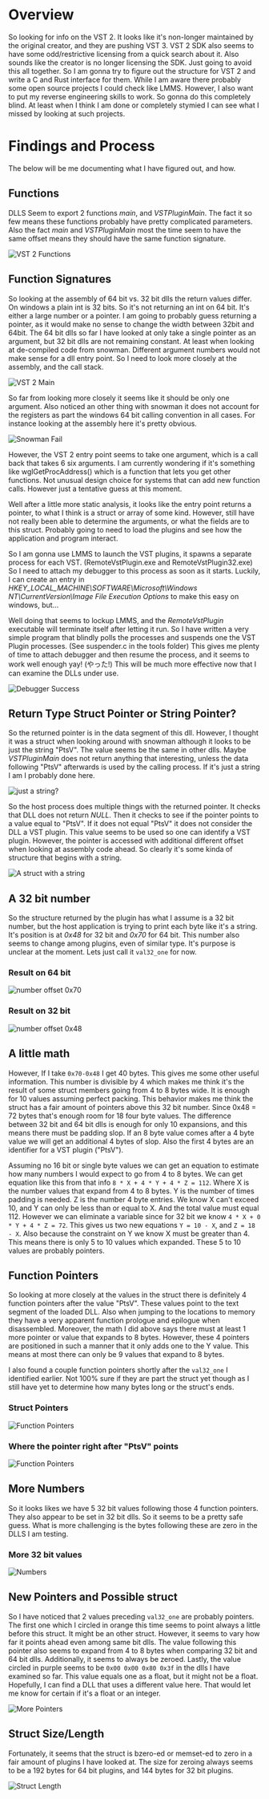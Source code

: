 # Overview
So looking for info on the VST 2. It looks like it's non-longer maintained by the original creator, and they are pushing VST 3. VST 2 SDK also seems to have some odd/restrictive licensing from a quick search about it. Also sounds like the creator is no longer licensing the SDK. Just going to avoid this all together. So I am gonna try to figure out the structure for VST 2 and write a C and Rust interface for them. While I am aware there probably some open source projects I could check like LMMS. However, I also want to put my reverse engineering skills to work. So gonna do this completely blind. At least when I think I am done or completely stymied I can see what I missed by looking at such projects.

# Findings and Process
The below will be me documenting what I have figured out, and how.

## Functions
DLLS Seem to export 2 functions *main*, and *VSTPluginMain*. The fact it so few means these functions probably have pretty complicated parameters. Also the fact *main* and *VSTPluginMain* most the time seem to have the same offset means they should have the same function signature.

![VST 2 Functions](./images/funcs.png)

## Function Signatures
So looking at the assembly of 64 bit vs. 32 bit dlls the return values differ. On windows a plain int is 32 bits. So it's not returning an int on 64 bit. It's either a large number or a pointer. I am going to probably guess returning a pointer, as it would make no sense to change the width between 32bit and 64bit. The 64 bit dlls so far I have looked at only take a single pointer as an argument, but 32 bit dlls are not remaining constant. At least when looking at de-compiled code from snowman. Different argument numbers would not make sense for a dll entry point. So I need to look more closely at the assembly, and the call stack.

![VST 2 Main](./images/funcs2.png)

So far from looking more closely it seems like it should be only one argument. Also noticed an other thing with snowman it does not account for the registers as part the windows 64 bit calling convention in all cases. For instance looking at the assembly here it's pretty obvious.

![Snowman Fail](./images/funcs3.png)

However, the VST 2 entry point seems to take one argument, which is a call back that takes 6 six arguments. I am currently wondering if it's something like wglGetProcAddress() which is a function that lets you get other functions. Not unusual design choice for systems that can add new function calls. However just a tentative guess at this moment.

Well after a little more static analysis, it looks like the entry point returns a pointer, to what I think is a struct or array of some kind. However, still have not really been able to determine the arguments, or what the fields are to this struct. Probably going to need to load the plugins and see how the application and program interact.

So I am gonna use LMMS to launch the VST plugins, it spawns a separate process for each VST. (RemoteVstPlugin.exe and RemoteVstPlugin32.exe) So I need to attach my debugger to this process as soon as it starts. Luckily, I can create an entry in *HKEY_LOCAL_MACHINE\SOFTWARE\Microsoft\Windows NT\CurrentVersion\Image File Execution Options* to make this easy on windows, but...

Well doing that seems to lockup LMMS, and the *RemoteVstPlugin* executable will terminate itself after letting it run. So I have written a very simple program that blindly polls the processes and suspends one the VST Plugin processes. (See suspender.c in the tools folder) This gives me plenty of time to attach debugger and then resume the process, and it seems to work well enough yay! (やった!) This will be much more effective now that I can examine the DLLs under use.

![Debugger Success](./images/debugger.png)

## Return Type Struct Pointer or String Pointer?

So the returned pointer is in the data segment of this dll. However, I thought it was a struct when looking around with snowman although it looks to be just the string "PtsV". The value seems be the same in other dlls. Maybe *VSTPluginMain* does not return anything that interesting, unless the data following "PtsV" afterwards is used by the calling process. If it's just a string I am I probably done here.

![just a string?](./images/string.png)

So the host process does multiple things with the returned pointer. It checks that DLL does not return *NULL*. Then it checks to see if the pointer points to a value equal to "PtsV". If it does not equal "PtsV" it does not consider the DLL a VST plugin. This value seems to be used so one can identify a VST plugin. However, the pointer is accessed with additional  different offset when looking at assembly code ahead. So clearly it's some kinda of structure that begins with a string.

![A struct with a string](./images/string2.png)

## A 32 bit number

So the structure returned by the plugin has what I assume is a 32 bit number, but the host application is trying to print each byte like it's a string. It's position is at *0x48* for 32 bit and *0x70* for 64 bit. This number also seems to change among plugins, even of similar type. It's purpose is unclear at the moment. Lets just call it `val32_one` for now.

### Result on 64 bit
![number offset 0x70](./images/32-bit_number.png)

### Result on 32 bit
![number offset 0x48](./images/32-bit_number2.png)

## A little math

However, If I take `0x70-0x48` I get 40 bytes. This gives me some other useful information. This number is divisible by 4 which makes me think it's the result of some struct members going from 4 to 8 bytes wide. It is enough for 10 values assuming perfect packing. This behavior makes me think the struct has a fair amount of pointers above this 32 bit number. Since 0x48 = 72 bytes that's enough room for 18 four byte values. The difference between 32 bit and 64 bit dlls is enough for only 10 expansions, and this means there must be padding slop. If an 8 byte value comes after a 4 byte value we will get an additional 4 bytes of slop. Also the first 4 bytes are an identifier for a VST plugin ("PtsV").

Assuming no 16 bit or single byte values we can get an equation to estimate how many numbers I would expect to go from 4 to 8 bytes. We can get equation like this from that info `8 * X + 4 * Y + 4 * Z = 112`. Where X is the number values that expand from 4 to 8 bytes. Y is the number of times padding is needed. Z is the number 4 byte entries. We know X can't exceed 10, and Y can only be less than or equal to X. And the total value must equal 112. However we can eliminate a variable since for 32 bit we know `4 * X + 0 * Y + 4 * Z = 72`. This gives us two new equations `Y = 10 - X`, and `Z = 18 - X`. Also because the constraint on Y we know X must be greater than 4. This means there is only 5 to 10 values which expanded. These 5 to 10 values are probably pointers.

## Function Pointers

So looking at more closely at the values in the struct there is definitely 4 function pointers after the value "PtsV". These values point to the text segment of the loaded DLL. Also when jumping to the locations to memory they have a very apparent function prologue and epilogue when disassembled. Moreover, the math I did above says there must at least 1 more pointer or value that expands to 8 bytes. However, these 4 pointers are positioned in such a manner that it only adds one to the Y value. This means at most there can only be 9 values that expand to 8 bytes.

I also found a couple function pointers shortly after the `val32_one` I identified earlier. Not 100% sure if they are part the struct yet though as I still have yet to determine how many bytes long or the struct's ends.

### Struct Pointers
![Function Pointers](./images/funct-ptrs.png)

### Where the pointer right after "PtsV" points
![Function Pointers](./images/funct-1.png)

## More Numbers

So it looks likes we have 5 32 bit values following those 4 function pointers. They also appear to be set in 32 bit dlls. So it seems to be a pretty safe guess. What is more challenging is the bytes following these are zero in the DLLS I am testing.

### More 32 bit values
![Numbers](./images/32-bit_numbers.png)

## New Pointers and Possible struct

So I have noticed that 2 values preceding `val32_one` are probably pointers. The first one which I circled in orange this time seems to point always a little before this struct. It might be an other struct. However, it seems to vary how far it points ahead even among same bit dlls. The value following this pointer also seems to expand from 4 to 8 bytes when comparing 32 bit and 64 bit dlls. Additionally, it seems to always be zeroed. Lastly, the value circled in purple seems to be `0x00 0x00 0x80 0x3f` in the dlls I have examined so far. This value equals one as a float, but it might not be a float. Hopefully, I can find a DLL that uses a different value here. That would let me know for certain if it's a float or an integer.

![More Pointers](./images/more_ptrs.png)

## Struct Size/Length

Fortunately, it seems that the struct is bzero-ed or memset-ed to zero in a fair amount of plugins I have looked at. The size for zeroing always seems to be a 192 bytes for 64 bit plugins, and 144 bytes for 32 bit plugins.

![Struct Length](./images/zeroing-structs.png)